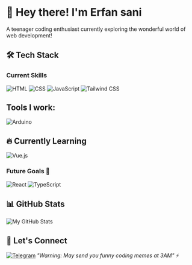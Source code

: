 



# 👋 Hey there! I'm Erfan sani
A teenager coding enthusiast currently exploring the wonderful world of web development!

## 🛠️ Tech Stack
### Current Skills
![HTML](https://skillicons.dev/icons?i=html)
![CSS](https://skillicons.dev/icons?i=css)
![JavaScript](https://skillicons.dev/icons?i=js)
![Tailwind CSS](https://skillicons.dev/icons?i=tailwind)


##  Tools I work:
![Arduino](https://skillicons.dev/icons?i=Arduino)



## 🔥 Currently Learning  
![Vue.js](https://skillicons.dev/icons?i=Vue)

### Future Goals 🚀
![React](https://skillicons.dev/icons?i=React)
![TypeScript](https://skillicons.dev/icons?i=typescript)

## 📊 GitHub Stats
![My GitHub Stats](https://github-readme-stats.vercel.app/api?username=erfan-sani&show_icons=true&theme=radical)

## 💬 Let's Connect
[![Telegram](https://img.shields.io/badge/Telegram-2CA5E0?style=for-the-badge&logo=telegram&logoColor=white)](https://t.me/Erfan_sani)
*"Warning: May send you funny coding memes at 3AM"* ⚡

